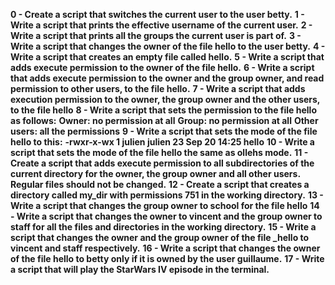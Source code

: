 **0 - Create a script that switches the current user to the user betty.**
**1 - Write a script that prints the effective username of the current user.** 
**2 - Write a script that prints all the groups the current user is part of.** 
**3 - Write a script that changes the owner of the file hello to the user betty.** 
**4 - Write a script that creates an empty file called hello.** 
**5 - Write a script that adds execute permission to the owner of the file hello.** 
**6 - Write a script that adds execute permission to the owner and the group owner, and read permission to other users, to the file hello.** 
**7 - Write a script that adds execution permission to the owner, the group owner and the other users, to the file hello** 
**8 - Write a script that sets the permission to the file hello as follows:**
**Owner: no permission at all**
**Group: no permission at all**
**Other users: all the permissions** 
**9 - Write a script that sets the mode of the file hello to this:**
**-rwxr-x-wx 1 julien julien 23 Sep 20 14:25 hello** 
**10 - Write a script that sets the mode of the file hello the same as ollehs mode.** 
**11 - Create a script that adds execute permission to all subdirectories of the current directory for the owner, the group owner and all other users. Regular files should not be changed.** 
**12 - Create a script that creates a directory called my_dir with permissions 751 in the working directory.** 
**13 - Write a script that changes the group owner to school for the file hello** 
**14 - Write a script that changes the owner to vincent and the group owner to staff for all the files and directories in the working directory.** 
**15 - Write a script that changes the owner and the group owner of the file _hello to vincent and staff respectively.** 
**16 - Write a script that changes the owner of the file hello to betty only if it is owned by the user guillaume.**
**17 - Write a script that will play the StarWars IV episode in the terminal.** 
